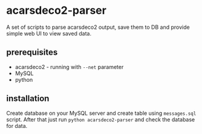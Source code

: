 # acarsdeco2-parser
A set of scripts to parse acarsdeco2 output, save them to DB and provide simple web UI to view saved data.

## prerequisites
* acarsdeco2 - running with ```--net``` parameter
* MySQL 
* python

## installation
Create database on your MySQL server and create table using ```messages.sql``` script.
After that just run ```python acarsdeco2-parser``` and check the database for data.
